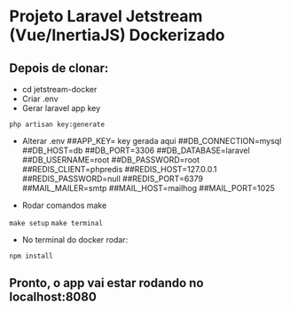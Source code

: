 # Projeto Laravel Jetstream (Vue/InertiaJS) Dockerizado

## Depois de clonar:

- cd jetstream-docker
- Criar .env
- Gerar laravel app key

`php artisan key:generate`

- Alterar .env
##APP_KEY= key gerada aqui
##DB_CONNECTION=mysql
##DB_HOST=db
##DB_PORT=3306
##DB_DATABASE=laravel
##DB_USERNAME=root
##DB_PASSWORD=root
##REDIS_CLIENT=phpredis
##REDIS_HOST=127.0.0.1
##REDIS_PASSWORD=null
##REDIS_PORT=6379
##MAIL_MAILER=smtp
##MAIL_HOST=mailhog
##MAIL_PORT=1025

- Rodar comandos make

`make setup`
`make terminal`

- No terminal do docker rodar:

`npm install`

## Pronto, o app vai estar rodando no localhost:8080
